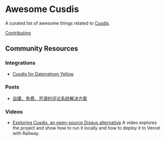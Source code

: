 # Awesome Cusdis

A curated list of awesome things related to [Cusdis](https://cusdis.com).

[Contributing](https://github.com/djyde/awesome-cusdis)

## Community Resources

### Integrations

- [Cusdis for Datenstrom Yellow](https://github.com/schulle4u/yellow-cusdis)

### Posts

- [自建、免费、开源的评论系统解决方案](https://frostming.com/2021/04-28/self-host-comment-system/)

### Videos

- [Exploring Cusdis, an open-source Disqus alternative](https://www.youtube.com/watch?v=XHr0oBIA2xA) A video explores the project and show how to run it locally and how to deploy it to Vercel with Railway. 
